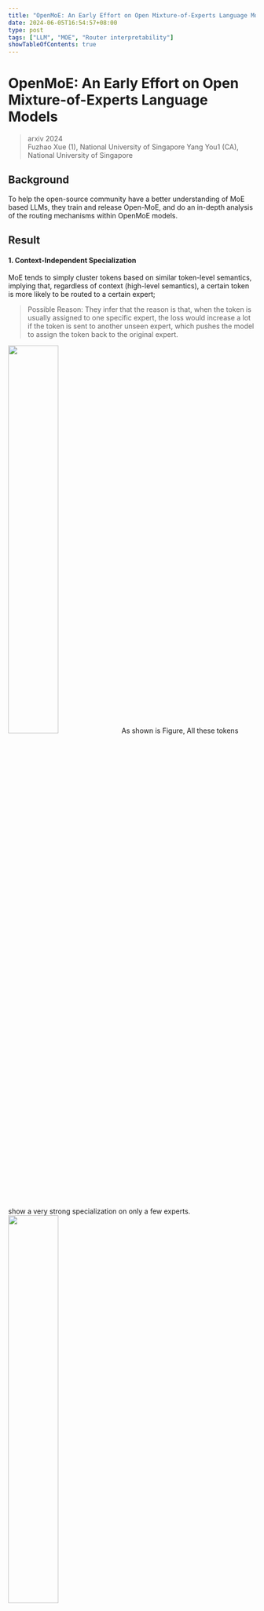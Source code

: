 ```yaml
---
title: "OpenMoE: An Early Effort on Open Mixture-of-Experts Language Models"
date: 2024-06-05T16:54:57+08:00
type: post
tags: ["LLM", "MOE", "Router interpretability"]
showTableOfContents: true
---
```


# OpenMoE: An Early Effort on Open Mixture-of-Experts Language Models

> arxiv 2024 \
> Fuzhao Xue (1), National University of Singapore
> Yang You1 (CA), National University of Singapore

## Background

To help the open-source community have a better understanding of MoE based LLMs, they train and release Open-MoE, and do an in-depth analysis of the routing mechanisms within OpenMoE models.

## Result
#### 1. Context-Independent Specialization 
MoE tends to simply cluster tokens based on similar token-level semantics, implying that, regardless of context (high-level semantics), a certain token is more likely to be routed to a certain expert;

> Possible Reason: They infer that the reason is that, when the token is usually assigned to one specific expert, the loss would increase a lot if the token is sent to another unseen expert, which pushes the model to assign the token back to the original expert.

<img src="../../../../images/MOE/OpenMOE_1.png" alt="" width="45%">
As shown is Figure, All these tokens show a very strong specialization on only a few experts.
<br>
<img src="../../../../images/MOE/OpenMOE_2.png" alt="" width="45%">
<br>
<img src="../../../../images/MOE/OpenMOE_5.png" alt="" width="45%">
As shown is Figure, experts may cluster similar tokens (but still no matter what the context is).


#### 2. Early Routing Learning
Token ID routing
specialization is established early in pre-training and remains largely fixed, resulting in tokens being consistently processed by the same experts throughout the training; （在前期的batch即确立这种关系，微调也不会改变）
<img src="../../../../images/MOE/OpenMOE_3.png" alt="" width="45%">
As shown is Figure, the expert preferences are almost totally overlapped for different checkpoints, which means that the model has started to fix its routing at the very early stage of training.
#### 3. Drop-towards the-End.
Since each expert has a fixed max capacity, tokens appearing later in the sequence face a higher risk, which can result in performance degradation. (有些模型训练时及时超过capabilities也不会dropout，则不会影响准确性, eg: Mixtral and Deepseek-MoE have no token drop mechanism.)
<img src="../../../../images/MOE/OpenMOE_4.png" alt="" width="45%">